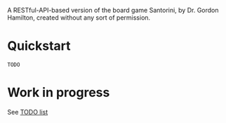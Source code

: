 A RESTful-API-based version of the board game Santorini, by Dr. Gordon Hamilton, created without any sort of permission.

# Quickstart

	TODO

# Work in progress

See [TODO list](../blob/master/TODO)